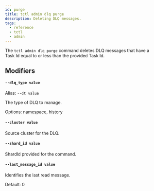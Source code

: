 ```yaml
---
id: purge
title: tctl admin dlq purge
description: Deleting DLQ messages.
tags:
  - reference
  - tctl
  - admin
---
```


The `tctl admin dlq purge` command deletes DLQ messages that have a Task Id equal to or less than the provided Task Id.

## Modifiers

#### `--dlq_type value`

Alias: `--dt value`

The type of DLQ to manage.

Options: namespace, history

#### `--cluster value`

Source cluster for the DLQ.

#### `--shard_id value`

ShardId provided for the command.

#### `--last_message_id value`

Identifies the last read message.

Default: 0
